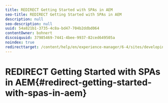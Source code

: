 ```yaml
---
title: REDIRECT Getting Started with SPAs in AEM
seo-title: REDIRECT Getting Started with SPAs in AEM
description: null
seo-description: null
uuid: 54a821b1-3735-4c8a-bd47-704b2ddbd064
contentOwner: bohnert
discoiquuid: 37985469-7441-4bee-9937-82ced649505a
noindex: true
redirecttarget: /content/help/en/experience-manager/6-4/sites/developing/using/spa-getting-started-angular
---
```


# REDIRECT Getting Started with SPAs in AEM{#redirect-getting-started-with-spas-in-aem}


